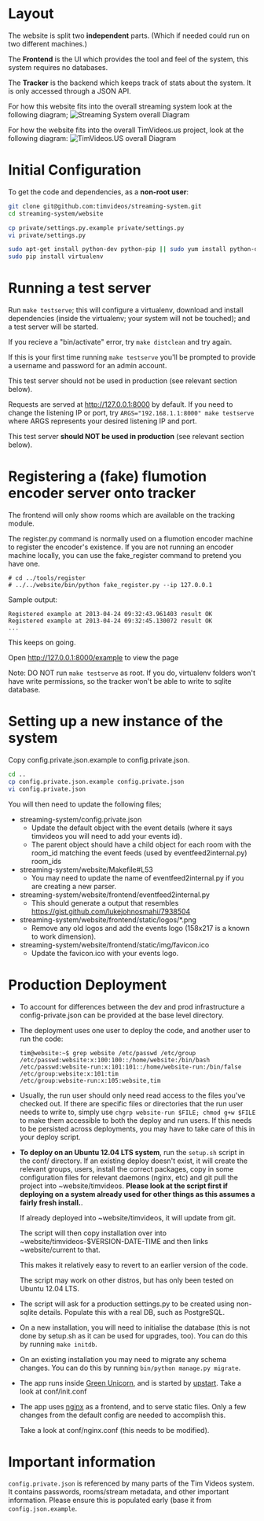 Layout
=====================

The website is split two **independent** parts. 
(Which if needed could run on two different machines.)

The **Frontend** is the UI which provides the tool and feel of the system, this
system requires no databases.

The **Tracker** is the backend which keeps track of stats about the system. It
is only accessed through a JSON API.

For how this website fits into the overall streaming system look at the following diagram;
![Streaming System overall Diagram](https://docs.google.com/drawings/d/1ZN5uqd-fo62e0IZSzuOSo6YadRY_n7umkUThmqckACA/pub?w=960&h=720)

For how the website fits into the overall TimVideos.us project, look at the
following diagram:
![TimVideos.US overall Diagram](https://docs.google.com/drawings/d/1crkdqukOAV9Alq9BOMFucDmwc_HD6qnJ4OF5MJpkrLg/pub?w=960&h=720)


Initial Configuration
=====================

To get the code and dependencies, as a **non-root user**:

```bash
git clone git@github.com:timvideos/streaming-system.git
cd streaming-system/website

cp private/settings.py.example private/settings.py
vi private/settings.py

sudo apt-get install python-dev python-pip || sudo yum install python-devel python-pip
sudo pip install virtualenv
```



Running a test server
=====================

Run ``make testserve``; this will configure a virtualenv, download and install
dependencies (inside the virtualenv; your system will not be touched); and a
test server will be started.

If you recieve a "bin/activate" error, try ```make distclean``` and try again. 

If this is your first time running ``make testserve`` you'll be prompted to provide
a username and password for an admin account.

This test server should not be used in production (see relevant section below).

Requests are served at http://127.0.0.1:8000 by default.  If you need to change
the listening IP or port, try ```ARGS="192.168.1.1:8000" make testserve``` where ARGS
represents your desired listening IP and port.

This test server **should NOT be used in production** (see relevant section below).



Registering a (fake) flumotion encoder server onto tracker
==========================================================

The frontend will only show rooms which are available on the tracking module.

The register.py command is normally used on a flumotion encoder machine to
register the encoder's existence. If you are not running an encoder machine
locally, you can use the fake_register command to pretend you have one.

```
# cd ../tools/register
# ../../website/bin/python fake_register.py --ip 127.0.0.1
```

Sample output:

```
Registered example at 2013-04-24 09:32:43.961403 result OK
Registered example at 2013-04-24 09:32:45.130072 result OK
...
```

This keeps on going.

Open http://127.0.0.1:8000/example to view the page

Note: DO NOT run ``make testserve`` as root. If you do, virtualenv folders won't
have write permissions, so the tracker won't be able to write to sqlite
database.



Setting up a new instance of the system
=================================

Copy config.private.json.example to config.private.json.

```bash
cd ..
cp config.private.json.example config.private.json
vi config.private.json

```

You will then need to update the following files;

* streaming-system/config.private.json
  * Update the default object with the event details (where it says timvideos you will need to add your events id).
  * The parent object should have a child object for each room with the room_id matching the event feeds (used by eventfeed2internal.py) room_ids
* streaming-system/website/Makefile#L53
  * You may need to update the name of eventfeed2internal.py if you are creating a new parser.
* streaming-system/website/frontend/eventfeed2internal.py
  * This should generate a output that resembles https://gist.github.com/lukejohnosmahi/7938504
* streaming-system/website/frontend/static/logos/*.png
  * Remove any old logos and add the events logo (158x217 is a known to work dimension).
* streaming-system/website/frontend/static/img/favicon.ico
  * Update the favicon.ico with your events logo.



Production Deployment
=====================

 *  To account for differences between the dev and prod infrastructure a
    config-private.json can be provided at the base level directory.

 *  The deployment uses one user to deploy the code, and another user to
    run the code:

        tim@website:~$ grep website /etc/passwd /etc/group
        /etc/passwd:website:x:100:100::/home/website:/bin/bash
        /etc/passwd:website-run:x:101:101::/home/website-run:/bin/false
        /etc/group:website:x:101:tim
        /etc/group:website-run:x:105:website,tim

 *  Usually, the run user should only need read access to the files you've
    checked out. If there are specific files or directories that the run user
    needs to write to, simply use ``chgrp website-run $FILE; chmod g+w $FILE``
    to make them accessible to both the deploy and run users. If this needs to
    be persisted across deployments, you may have to take care of this in your
    deploy script.

 *  **To deploy on an Ubuntu 12.04 LTS system**, run the  ``setup.sh`` script in the conf/
    directory.  If an existing deploy doesn't exist, it will create the relevant
    groups, users, install the correct packages, copy in some configuration files for
    relevant daemons (nginx, etc) and git pull the project into ~website/timvideos.
    **Please look at the script first if deploying on a system already used for other
    things as this assumes a fairly fresh install.**.

    If already deployed into ~website/timvideos, it will update from git.

    The script will then copy installation over into ~website/timvideos-$VERSION-DATE-TIME and
    then links ~website/current to that. 

    This makes it relatively easy to revert to an earlier version of the code.
  
    The script may work on other distros, but has only been tested on Ubuntu 12.04 LTS.

 *  The script will ask for a production settings.py to be created using
    non-sqlite details.  Populate this with a real DB, such as PostgreSQL.

 *  On a new installation, you will need to initialise the database (this is
    not done by setup.sh as it can be used for upgrades, too).  You can do this
    by running ```make initdb```.

 *  On an existing installation you may need to migrate any schema changes.
    You can do this by running ```bin/python manage.py migrate```.

 *  The app runs inside [Green Unicorn][], and is started by
    [upstart][]. Take a look at conf/init.conf

 *  The app uses [nginx][] as a frontend, and to serve static files. Only a few
    changes from the default config are needed to accomplish this.

    Take a look at conf/nginx.conf (this needs to be modified).

  [deploy key]: http://help.github.com/deploy-keys/
  [Green Unicorn]: http://gunicorn.org/
  [upstart]: http://upstart.ubuntu.com/
  [nginx]: http://nginx.org/en/ "nginx"




Important information
=====================

```config.private.json``` is referenced by many parts of the Tim Videos system.
It contains passwords, rooms/stream metadata, and other important information.
Please ensure this is populated early (base it from ```config.json.example```.
